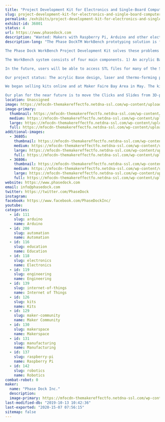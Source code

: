 ```yaml
---
title: "Project Development Kit for Electronics and Single-Board Computer Projects"
slug: project-development-kit-for-electronics-and-single-board-computer-projects
permalink: /exhibits/project-development-kit-for-electronics-and-single-board-computer-projects/
exhibit-id: 36801
status: 4
url: https://www.phasedock.com
description: "Wanted: Makers with Raspberry Pi, Arduino and other electronics projects. The WorkBench Project Development Kit protects your electronics, and makes it easy to manage and transport your project. Plus - you'll be proud to show it off!"
description-long: "The Phase DockTM WorkBench prototyping solution is for Makers who are working with electronics and single-board computers such as Raspberry Pis and Arduinos. Many times electronics are screwed down to pieces of plywood, or not secured to anything. Screws in plywood make it hard to adjust the placement of components; failing to secure the project leaves it vulnerable to wires pulling out, or pieces getting lost. We have Maker friends who have moderate to large projects underway -- who simply cannot move their projects for fear of breaking a connection.

The Phase Dock WorkBench Project Development Kit solves these problems by creating a modular component-mounting system that lets Makers quickly assemble a wide variety of electronic components in exactly the right position to improve the wiring and button-pushing action. The WorkBench also protects the finished project with a sturdy cover, making it easy to slide the project into a backpack, toss it onto the front seat of a car, or into a box for shipping. And as a bonus, it makes every project look great/fabulous/snazzy/professional/cool/space-shippy, so everyone from a 7-year-old prodigy to a professional engineer can share their work with pride.

The WorkBench system consists of four main components. 1) An acrylic Base with a matrix of holes at precise intervals. 2) Four-legged plastic platforms we call \"Clicks.\" The Clicks securely click into the Base, and can easily be released, moved and repositioned to adjust the placement of the project components on the Base. 3) Plastic adapters that slide onto the Clicks. Single-board computers, sensors, breadboards, and other electronic components can be mounted onto these adapters, which we call \"Slides\". 4) A clear acrylic Cover that snaps onto the Base to protect the entire project and make it easy to transport. 

In the future, users will be able to access STL files for many of the Slides, and be able to design and 3D-print a customized Slide that will then attach to one of the standard Clicks. 

Our project status: The acrylic Base design, laser and thermo-forming production are complete and proven. 3D-printed versions of the Clicks and Slides are complete; these are being used by a number of Makers, Professional Engineers, and STEM Educators with their own electronic projects. 

We began selling kits online and at Maker Faire Bay Area in May. The kit include one Base, one Cover, five Clicks and three Slides, as well as a packet with screws, nuts, and other small parts that make the kit instantly usable. Just add your electronics! 

Our plan for the near future is to move the Clicks and Slides from 3D-printed to injection-molded versions. This will make stronger and better performing versions available at a lower cost to users."
location: Unassigned
image: https://mfocdn-themakereffectfo.netdna-ssl.com/wp-content/uploads/2019/08/IMG_1282-1024x768.jpg
image-primary:
  thumbnail: https://mfocdn-themakereffectfo.netdna-ssl.com/wp-content/uploads/2019/08/IMG_1282-150x150.jpg
  medium: https://mfocdn-themakereffectfo.netdna-ssl.com/wp-content/uploads/2019/08/IMG_1282-300x225.jpg
  large: https://mfocdn-themakereffectfo.netdna-ssl.com/wp-content/uploads/2019/08/IMG_1282-1024x768.jpg
  full: https://mfocdn-themakereffectfo.netdna-ssl.com/wp-content/uploads/2019/08/IMG_1282.jpg
additional-images:
  - 36805:
    thumbnail: https://mfocdn-themakereffectfo.netdna-ssl.com/wp-content/uploads/2019/08/IMG_1366_square-150x150.jpg
    medium: https://mfocdn-themakereffectfo.netdna-ssl.com/wp-content/uploads/2019/08/IMG_1366_square-300x300.jpg
    large: https://mfocdn-themakereffectfo.netdna-ssl.com/wp-content/uploads/2019/08/IMG_1366_square-1024x1024.jpg
    full: https://mfocdn-themakereffectfo.netdna-ssl.com/wp-content/uploads/2019/08/IMG_1366_square.jpg
  - 36806:
    thumbnail: https://mfocdn-themakereffectfo.netdna-ssl.com/wp-content/uploads/2019/08/Arduino-controlled-line-bender-150x150.jpg
    medium: https://mfocdn-themakereffectfo.netdna-ssl.com/wp-content/uploads/2019/08/Arduino-controlled-line-bender-300x225.jpg
    large: https://mfocdn-themakereffectfo.netdna-ssl.com/wp-content/uploads/2019/08/Arduino-controlled-line-bender-1024x768.jpg
    full: https://mfocdn-themakereffectfo.netdna-ssl.com/wp-content/uploads/2019/08/Arduino-controlled-line-bender.jpg
website: https://www.phasedock.com
email: info@phasedock.com
twitter: https://twitter.com/PhaseDock
instagram: 
facebook: https://www.facebook.com/PhaseDockInc/
youtube: 
categories:
  - id: 111
    slug: arduino
    name: Arduino
  - id: 200
    slug: automation
    name: Automation
  - id: 116
    slug: education
    name: Education
  - id: 118
    slug: electronics
    name: Electronics
  - id: 119
    slug: engineering
    name: Engineering
  - id: 139
    slug: internet-of-things
    name: Internet of Things
  - id: 126
    slug: kits
    name: Kits
  - id: 129
    slug: maker-community
    name: Maker Community
  - id: 130
    slug: makerspace
    name: Makerspace
  - id: 131
    slug: manufacturing
    name: Manufacturing
  - id: 137
    slug: raspberry-pi
    name: Raspberry Pi
  - id: 142
    slug: robotics
    name: Robotics
combat-robot: 0
maker:
  name: "Phase Dock Inc."
  description:
  image-primary: https://mfocdn-themakereffectfo.netdna-ssl.com/wp-content/uploads/2019/08/Logo_Phase-Dock__Special-Use-Square_CMYK-284x300.jpg
last-modified-db: "2019-10-13 10:42:36"
last-exported: "2020-15-07 07:56:15"
sitemap: false
---
```

